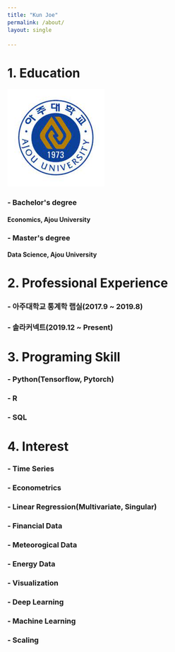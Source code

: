 ```yaml
---
title: "Kun Joe"
permalink: /about/
layout: single

---
```


# 1. Education

![aa](/assets/images/ajou.jpg)

### - Bachelor's degree
#### Economics, Ajou University

### - Master's degree
#### Data Science, Ajou University

# 2. Professional Experience
### - 아주대학교 통계학 랩실(2017.9 ~ 2019.8)
### - 솔라커넥트(2019.12 ~ Present)

# 3. Programing Skill
### - Python(Tensorflow, Pytorch)
### - R
### - SQL

# 4. Interest
### - Time Series
### - Econometrics
### - Linear Regression(Multivariate, Singular)
### - Financial Data
### - Meteorogical Data
### - Energy Data
### - Visualization
### - Deep Learning
### - Machine Learning
### - Scaling
